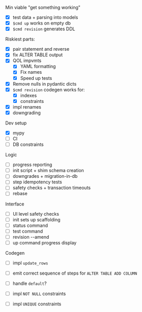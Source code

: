 Min viable "get something working"

- [x] test data + parsing into models
- [x] `$cmd up` works on empty db
- [x] `$cmd revision` generates DDL

Riskiest parts:

- [x] pair statement and reverse
- [x] fix ALTER TABLE output
- [x] QOL impvmts
  - [x] YAML formatting
  - [x] Fix names
  - [x] Speed up tests
- [x] Remove nulls in pydantic dicts
- [x] `$cmd revision` codegen works for:
  - [x] indexes
  - [x] constraints
- [x] impl renames
- [x] downgrading

Dev setup

- [x] mypy
- [ ] CI
- [ ] DB constraints

Logic

- [ ] progress reporting
- [ ] init script + shim schema creation
- [ ] downgrades + migration-in-db
- [ ] step idempotency tests
- [ ] safety checks + transaction timeouts
- [ ] rebase

Interface

- [ ] UI level safety checks
- [ ] init sets up scaffolding
- [ ] status command
- [ ] test command
- [ ] revision --amend
- [ ] up command progress display

Codegen

- [ ] impl `update_rows`
- [ ] emit correct sequence of steps for `ALTER TABLE ADD COLUMN`
- [ ] handle `default`?
- [ ] impl `NOT NULL` constraints
- [ ] impl `UNIQUE` constraints


